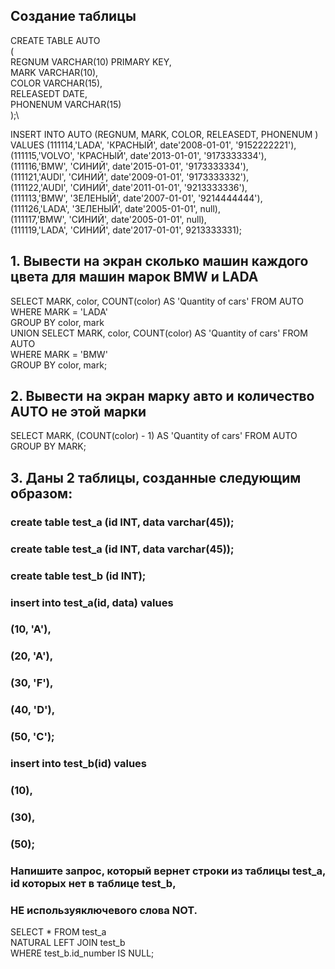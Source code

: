 ## Создание таблицы

CREATE TABLE AUTO\
( \
	REGNUM VARCHAR(10) PRIMARY KEY, \
	MARK VARCHAR(10), \
	COLOR VARCHAR(15),\
	RELEASEDT DATE, \
	PHONENUM VARCHAR(15)\
);\

INSERT INTO AUTO (REGNUM, MARK,	COLOR, RELEASEDT, PHONENUM ) \
VALUES (111114,'LADA', 'КРАСНЫЙ', date'2008-01-01', '9152222221'),\
       (111115,'VOLVO', 'КРАСНЫЙ', date'2013-01-01', '9173333334'),\
       (111116,'BMW', 'СИНИЙ', date'2015-01-01', '9173333334'),\
       (111121,'AUDI', 'СИНИЙ', date'2009-01-01', '9173333332'),\
       (111122,'AUDI', 'СИНИЙ', date'2011-01-01', '9213333336'),\
       (111113,'BMW', 'ЗЕЛЕНЫЙ', date'2007-01-01', '9214444444'),\
       (111126,'LADA', 'ЗЕЛЕНЫЙ', date'2005-01-01', null),\
       (111117,'BMW', 'СИНИЙ', date'2005-01-01', null),\
       (111119,'LADA', 'СИНИЙ', date'2017-01-01', 9213333331);


## 1. Вывести на экран сколько машин каждого цвета для машин марок BMW и LADA

SELECT MARK, color, COUNT(color) AS 'Quantity of cars' FROM AUTO\
WHERE MARK = 'LADA'\
GROUP BY color, mark \
UNION SELECT MARK, color, COUNT(color) AS 'Quantity of cars' FROM AUTO\
WHERE MARK = 'BMW'\
GROUP BY color, mark;

## 2. Вывести на экран марку авто и количество AUTO не этой марки

SELECT MARK, (COUNT(color) - 1) AS 'Quantity of cars' FROM AUTO\
GROUP BY MARK;

## 3. Даны 2 таблицы, созданные следующим образом:
### create table test_a (id INT, data varchar(45));
### create table test_a (id INT, data varchar(45));
### create table test_b (id INT);
### insert into test_a(id, data) values
### (10, 'A'),
### (20, 'A'),
### (30, 'F'),
### (40, 'D'),
### (50, 'C');
### insert into test_b(id) values
### (10),
### (30),
### (50);
### Напишите запрос, который вернет строки из таблицы test_a, id которых нет в таблице test_b, 
### НЕ используяключевого слова NOT.

SELECT * FROM test_a \
NATURAL LEFT JOIN test_b \
WHERE test_b.id_number IS NULL;

